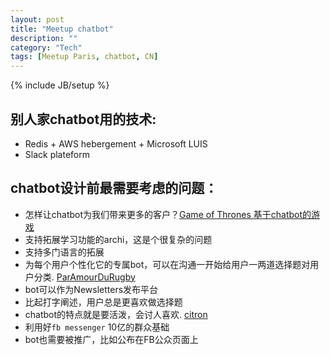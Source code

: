 ```yaml
---
layout: post
title: "Meetup chatbot"
description: ""
category: "Tech"
tags: [Meetup Paris, chatbot, CN]
---
```

{% include JB/setup %}

## 别人家chatbot用的技术:

- Redis + AWS hebergement + Microsoft LUIS
- Slack plateform

## chatbot设计前最需要考虑的问题：

- 怎样让chatbot为我们带来更多的客户？[Game of Thrones 基于chatbot的游戏](m.me/HerobotFR)
- 支持拓展学习功能的archi，这是个很复杂的问题
- 支持多门语言的拓展
- 为每个用户个性化它的专属bot，可以在沟通一开始给用户一两道选择题对用户分类. [ParAmourDuRugby](m.me/ParAmourDuRugby)
- bot可以作为Newsletters发布平台
- 比起打字阐述，用户总是更喜欢做选择题
- chatbot的特点就是要活泼，会讨人喜欢. [citron](http://m.me/meetcitron)
- 利用好`fb messenger` 10亿的群众基础
- bot也需要被推广，比如公布在FB公众页面上



